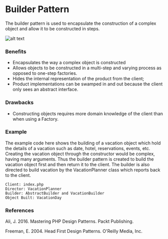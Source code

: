 # Builder Pattern
The builder pattern is used to encapsulate the construction of a complex object
and allow it to be constructed in steps. 

![alt text](https://upload.wikimedia.org/wikipedia/commons/8/87/W3sDesign_Builder_Design_Pattern_UML.jpg)
### Benefits
* Encapsulates the way a complex object is constructed
* Allows objects to be constructed in a multi-step and varying process as
opposed to one-step factories.
* Hides the internal representation of the product from the client;
* Product implementations can be swamped in and out because the client only 
sees an abstract interface. 

### Drawbacks
* Constructing objects requires more domain knowledge of the client than when using
a Factory. 

### Example
The example code here shows the building of a vacation object which hold the details
of a vacation such as date, hotel, reservations, events, etc. Creating the
vacation object through the constructor would be complex, having many arguments.
Thus the builder pattern is created to build the vacation object first and then
return it to the client. The builder is also directed to build vacation by the 
VacationPlanner class which reports back to the client. 

    Client: index.php
    Director: VacationPlanner
    Builder: AbstractBuilder and VacationBuilder
    Object Built: VacationDay

### References
Ali, J. 2016. Mastering PHP Design Patterns. Packt Publishing.

Freeman, E. 2004. Head First Design Patterns. O'Reilly Media, Inc.